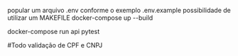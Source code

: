 popular um arquivo .env conforme o exemplo .env.example
possibilidade de utilizar um MAKEFILE
docker-compose up --build

docker-compose run api pytest

#Todo validação de CPF e CNPJ
